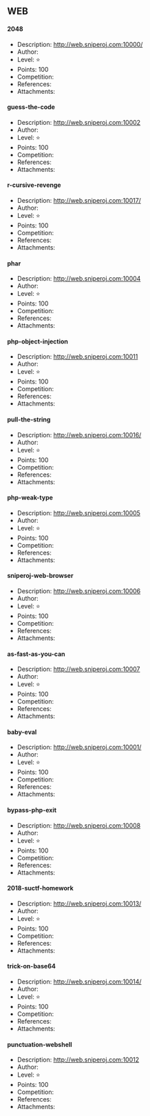 ## WEB

#### 2048  
* Description: http://web.sniperoj.com:10000/  
* Author: []()  
* Level: :star:  
* Points: 100  
* Competition: []()  
* References:  
* Attachments:  

#### guess-the-code  
* Description: http://web.sniperoj.com:10002  
* Author: []()  
* Level: :star:  
* Points: 100  
* Competition: []()  
* References:  
* Attachments:  

#### r-cursive-revenge  
* Description: http://web.sniperoj.com:10017/  
* Author: []()  
* Level: :star:  
* Points: 100  
* Competition: []()  
* References:  
* Attachments:  

#### phar  
* Description: http://web.sniperoj.com:10004  
* Author: []()  
* Level: :star:  
* Points: 100  
* Competition: []()  
* References:  
* Attachments:  

#### php-object-injection  
* Description: http://web.sniperoj.com:10011  
* Author: []()  
* Level: :star:  
* Points: 100  
* Competition: []()  
* References:  
* Attachments:  

#### pull-the-string  
* Description: http://web.sniperoj.com:10016/  
* Author: []()  
* Level: :star:  
* Points: 100  
* Competition: []()  
* References:  
* Attachments:  

#### php-weak-type  
* Description: http://web.sniperoj.com:10005  
* Author: []()  
* Level: :star:  
* Points: 100  
* Competition: []()  
* References:  
* Attachments:  

#### sniperoj-web-browser  
* Description: http://web.sniperoj.com:10006  
* Author: []()  
* Level: :star:  
* Points: 100  
* Competition: []()  
* References:  
* Attachments:  

#### as-fast-as-you-can  
* Description: http://web.sniperoj.com:10007  
* Author: []()  
* Level: :star:  
* Points: 100  
* Competition: []()  
* References:  
* Attachments:  

#### baby-eval  
* Description: http://web.sniperoj.com:10001/  
* Author: []()  
* Level: :star:  
* Points: 100  
* Competition: []()  
* References:  
* Attachments:  

#### bypass-php-exit  
* Description: http://web.sniperoj.com:10008  
* Author: []()  
* Level: :star:  
* Points: 100  
* Competition: []()  
* References:  
* Attachments:  

#### 2018-suctf-homework  
* Description: http://web.sniperoj.com:10013/  
* Author: []()  
* Level: :star:  
* Points: 100  
* Competition: []()  
* References:  
* Attachments:  

#### trick-on-base64  
* Description: http://web.sniperoj.com:10014/  
* Author: []()  
* Level: :star:  
* Points: 100  
* Competition: []()  
* References:  
* Attachments:  

#### punctuation-webshell  
* Description: http://web.sniperoj.com:10012  
* Author: []()  
* Level: :star:  
* Points: 100  
* Competition: []()  
* References:  
* Attachments:  

